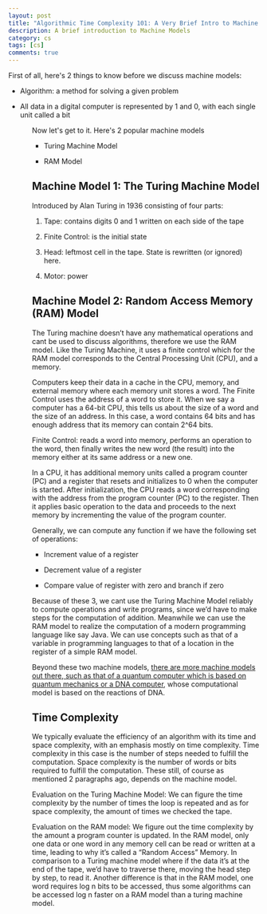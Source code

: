 ```yaml
---
layout: post
title: "Algorithmic Time Complexity 101: A Very Brief Intro to Machine Models"
description: A brief introduction to Machine Models
category: cs
tags: [cs]
comments: true
---
```



<p>First of all, here's 2 things to know before we discuss machine models:</p>

<ul>
<li><p>Algorithm: a method for solving a given problem</p></li>
<li><p>All data in a digital computer is represented by 1 and 0, with each single unit called a bit</p></li>
<ul>
<!-- more -->  

<p>Now let's get to it. Here's 2 popular machine models</p>

<ul>
<li> <p>Turing Machine Model</p></li>
<li> <p>RAM Model</p></li>
</ul>

<h2>Machine Model 1: The Turing Machine Model</h2>

<p>Introduced by Alan Turing in 1936 consisting of four parts:</p>

<ol>
<li><p>Tape: contains digits 0 and 1 written on each side of the tape</p></li>
<li><p>Finite Control: is the initial state</p></li>
<li><p>Head: leftmost cell in the tape. State is rewritten (or ignored) here.</p></li>
<li><p>Motor: power</p></li>
</ol>

<h2>Machine Model 2: Random Access Memory (RAM) Model</h2>

<p>The Turing machine doesn’t have any mathematical operations and cant be used to discuss algorithms, therefore we use the RAM model. Like the Turing Machine, it uses a finite control which for the RAM model corresponds to the Central Processing Unit (CPU), and a memory.</p>

<p>Computers keep their data in a cache in the CPU, memory, and external memory where each memory unit stores a word. The Finite Control uses the address of a word to store it. When we say a computer has a 64-bit CPU, this tells us about the size of a word and the size of an address. In this case, a word contains 64 bits and has enough address that its memory can contain 2^64 bits.</p>

<p>Finite Control: reads a word into memory, performs an operation to the word, then finally writes the new word (the result) into the memory either at its same address or a new one.</p>

<p>In a CPU, it has additional memory units called a program counter (PC) and a register that resets and initializes to 0 when the computer is started. After initialization, the CPU reads a word corresponding with the address from the program counter (PC) to the register. Then it applies basic operation to the data and proceeds to the next memory by incrementing the value of the program counter.</p>

<p>Generally, we can compute any function if we have the following set of operations:</p>

<ul>
<li><p>Increment value of a register</p></li>
<li><p>Decrement value of a register</p></li>
<li><p>Compare value of register with zero and branch if zero</p></li>
</ul>

<p>Because of these 3, we cant use the Turing Machine Model reliably to compute operations and write programs, since we’d have to make steps for the computation of addition. Meanwhile we can use the RAM model to realize the computation of a modern programming language like say Java. We can use concepts such as that of a variable in programming languages to that of a location in the register of a simple RAM model. </p>

<p>Beyond these two machine models, <u>there are more machine models out there, such as that of a quantum computer which is based on quantum mechanics or a DNA computer</u>, whose computational model is based on the reactions of DNA. </p>

<h2>Time Complexity</h2>

<p>We typically evaluate the efficiency of an algorithm with its time and space complexity, with an emphasis mostly on time complexity. Time complexity in this case is the number of steps needed to fulfill the computation. Space complexity is the number of words or bits required to fulfill the computation. These still, of course as mentioned 2 paragraphs ago, depends on the machine model.</p>

<p>Evaluation on the Turing Machine Model: We can figure the time complexity by the number of times the loop is repeated and as for space complexity, the amount of times we checked the tape.</p>

<p>Evaluation on the RAM model: We figure out the time complexity by the amount a program counter is updated. In the RAM model, only one data or one word in any memory cell can be read or written at a time, leading to why it’s called a “Random Access” Memory. In comparison to a Turing machine model where if the data it’s at the end of the tape, we’d have to traverse there, moving the head step by step, to read it. Another difference is that in the RAM model, one word requires log n bits to be accessed, thus some algorithms can be accessed log n faster on a RAM model than a turing machine model.</p>
